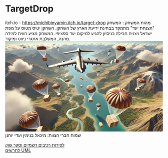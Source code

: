 # TargetDrop
itch.io - https://michibinyamin.itch.io/target-drop
מהות המשחק : המשחק "הצנחת יעד" מתמקד בבחינת ידיעת הארץ של השחקן. השחקן יטיס מטוס על מפת ישראל ויצניח חבילה בניסיון להגיע למיקום יעד ספציפי. המשחק מציע חווית למידה מהנה, המשלבת אתגרי ניווט ומיקוד.    
![Alt text](drop_plane.webp)    
שמות חברי הצוות: מיכאל בנימין ועדי יוחנן

[לפירות רכיבים רשמיים וסקר שוק](formal-elements.md)    
[לתרשים UML](UML_game.pdf)
